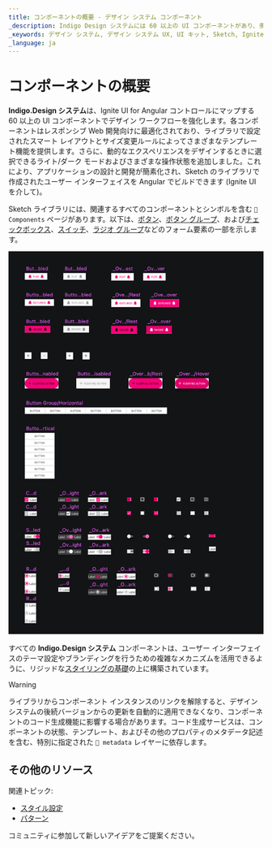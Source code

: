 ```yaml
---
title: コンポーネントの概要 - デザイン システム コンポーネント
_description: Indigo Design システムには 60 以上の UI コンポーネントがあり、多数のプリセット、状態、精巧なスタイル設定機能が組み込まれています。
_кeywords: デザイン システム, デザイン システム UX, UI キット, Sketch, Ignite UI for Angular, Sketch to Angular, Angular, Angular デザイン システム, Sketch からコードをエクスポート, Angular 用のデザイン キット, Sketch HTML, Sketch to HTML, Sketch UI キット
_language: ja
---
```


# コンポーネントの概要

**Indigo.Design システム**は、Ignite UI for Angular コントロールにマップする 60 以上の UI コンポーネントでデザイン ワークフローを強化します。各コンポーネントはレスポンシブ Web 開発向けに最適化されており、ライブラリで設定されたスマート レイアウトとサイズ変更ルールによってさまざまなテンプレート機能を提供します。さらに、動的なエクスペリエンスをデザインするときに選択できるライト/ダーク モードおよびさまざまな操作状態を追加しました。これにより、アプリケーションの設計と開発が簡素化され、Sketch のライブラリで作成されたユーザー インターフェイスを Angular でビルドできます (Ignite UI を介して)。 

Sketch ライブラリには、関連するすべてのコンポーネントとシンボルを含む `🧩 Components` ページがあります。以下は、[ボタン](button.md)、[ボタン グループ](button-group.md)、および[チェックボックス](checkbox.md)、[スイッチ](switch.md)、[ラジオ グループ](radio-group.md)などのフォーム要素の一部を示します。

<img class="responsive-img" src="../images/components-page.png" />

すべての **Indigo.Design システム** コンポーネントは、ユーザー インターフェイスのテーマ設定やブランディングを行うための複雑なメカニズムを活用できるように、リジッドな[スタイリングの基礎](../styling/styling-overview.md)の上に構築されています。

> [!WARNING]
> ライブラリからコンポーネント インスタンスのリンクを解除すると、デザイン システムの後続バージョンからの更新を自動的に適用できなくなり、コンポーネントのコード生成機能に影響する場合があります。コード生成サービスは、コンポーネントの状態、テンプレート、およびその他のプロパティのメタデータ記述を含む、特別に指定された `🚫 metadata` レイヤーに依存します。

## その他のリソース

関連トピック:

- [スタイル設定](../styling/styling-overview.md)
- [パターン](../patterns/patterns-overview.md)
  <div class="divider--half"></div>

コミュニティに参加して新しいアイデアをご提案ください。
